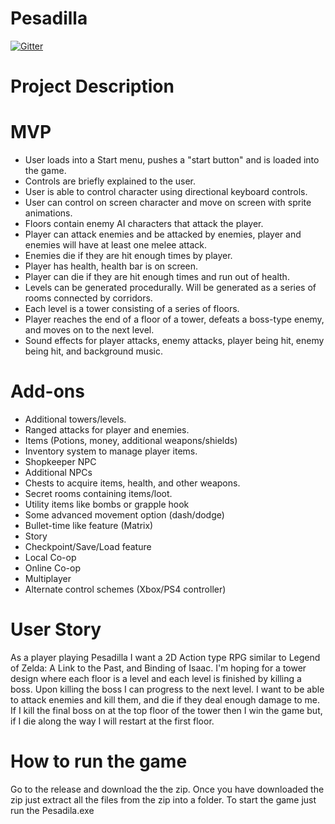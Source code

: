 # Pesadilla

[![Gitter](https://badges.gitter.im/Join%20Chat.svg)](https://gitter.im/PesadillaGame/Lobby?utm_source=badge&utm_medium=badge&utm_campaign=pr-badge&utm_content=badge)


# Project Description

# MVP
* User loads into a Start menu, pushes a "start button" and is loaded into the game.
* Controls are briefly explained to the user.
* User is able to control character using directional keyboard controls.
* User can control on screen character and move on screen with sprite animations.
* Floors contain enemy AI characters that attack the player.
* Player can attack enemies and be attacked by enemies, player and enemies will have at least one melee attack.
* Enemies die if they are hit enough times by player.
* Player has health, health bar is on screen.
* Player can die if they are hit enough times and run out of health.
* Levels can be generated procedurally.  Will be generated as a series of rooms connected by corridors.
* Each level is a tower consisting of a series of floors.
* Player reaches the end of a floor of a tower, defeats a boss-type enemy, and moves on to the next level.
* Sound effects for player attacks, enemy attacks, player being hit, enemy being hit, and background music. 

# Add-ons
* Additional towers/levels.
* Ranged attacks for player and enemies.
* Items (Potions, money, additional weapons/shields)
* Inventory system to manage player items.
* Shopkeeper NPC
* Additional NPCs
* Chests to acquire items, health, and other weapons.
* Secret rooms containing items/loot.
* Utility items like bombs or grapple hook
* Some advanced movement option (dash/dodge)
* Bullet-time like feature (Matrix)
* Story
* Checkpoint/Save/Load feature
* Local Co-op
* Online Co-op
* Multiplayer
* Alternate control schemes (Xbox/PS4 controller)

# User Story
As a player playing Pesadilla I want a 2D Action type RPG similar to Legend of Zelda: A Link to the Past, and Binding of Isaac. I'm hoping for a tower design where each floor is a level and each level is finished by killing a boss. Upon killing the boss I can progress to the next level. I want to be able to attack enemies and kill them, and die if they deal enough damage to me. If I kill the final boss on at the top floor of the tower then I win the game but, if I die along the way I will restart at the first floor.

# How to run the game 
Go to the release and download the the zip. Once you have downloaded the zip just extract all the files from the zip into a folder. To start the game just run the Pesadila.exe 

